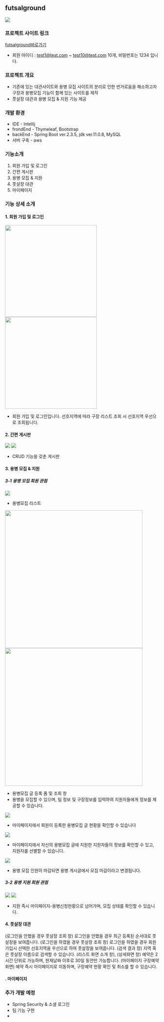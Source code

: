 ## futsalground   
<img src="https://user-images.githubusercontent.com/64246924/100685490-d9285000-33bf-11eb-92e6-d268c70a36f1.JPG">


### 프로젝트 사이트 링크
[futsalground바로가기](http://ec2-3-35-65-254.ap-northeast-2.compute.amazonaws.com:8080/)
- 회원 아이디 : test1@test.com ~ test10@test.com 10개, 비밀번호는 1234 입니다.

### 프로젝트 개요
- 기존에 있는 대관사이트와 용병 모집 사이트의 분리로 인한 번거로움을 해소하고자 구장과 용병모집 기능이 함께 있는 사이트를 제작
- 풋살장 대관과 용병 모집 & 지원 기능 제공

### 개발 환경
 * IDE - Intellij
 * frondEnd - Thymeleaf, Bootstrap
 * backEnd - Spring Boot ver.2.3.5, jdk ver.11.0.8, MySQL
 * 서버 구축 - aws
 
### 기능소개
1. 회원 가입 및 로그인
2. 간편 게시판
3. 용병 모집 & 지원
4. 풋살장 대관
5. 마이페이지

### 기능 상세 소개
#### 1. 회원 가입 및 로그인
<div>
<img width="300" src="https://user-images.githubusercontent.com/64246924/100685494-da597d00-33bf-11eb-8f04-2b833f448f39.JPG">
<img width="300" src="https://user-images.githubusercontent.com/64246924/100685492-da597d00-33bf-11eb-882c-06703863f2a8.JPG"> 
</div>
 
- 회원 가입 및 로그인입니다. 선호지역에 따라 구장 리스트 조회 시 선호지역 우선으로 조회됩니다.

#### 2. 간편 게시판
<img src="https://user-images.githubusercontent.com/64246924/100686675-2c9b9d80-33c2-11eb-8897-5a01a9465851.JPG">
<img src="https://user-images.githubusercontent.com/64246924/100686679-2e656100-33c2-11eb-8949-d8bdad94d3e4.JPG"> 

- CRUD 기능을 갖춘 게시판 

#### 3. 용병 모집 & 지원
##### 3-1 용병 모집 회원 관점
<img src="https://user-images.githubusercontent.com/64246924/100690269-76d44d00-33c9-11eb-9783-3f1ef4cf1b2d.JPG">

  - 용병모집 리스트
  
<div>
<img width="450" src="https://user-images.githubusercontent.com/64246924/100690277-79cf3d80-33c9-11eb-8bbd-682a5011b23a.JPG">
<img width="450" src="https://user-images.githubusercontent.com/64246924/100690279-7b990100-33c9-11eb-91d4-0b3e51eaa157.JPG">
</div>
 
 - 용병모집 글 등록 폼 및 조회 창
 - 용병을 모집할 수 있으며, 팀 정보 및 구장정보를 입력하여 지원자들에게 정보를 제공할 수 있습니다.  
<img src="https://user-images.githubusercontent.com/64246924/100690766-9ae45e00-33ca-11eb-9789-2a482320f861.JPG">

 - 마이페이지에서 회원이 등록한 용병모집 글 현황을 확인할 수 있습니다  
<img src="https://user-images.githubusercontent.com/64246924/100690777-9ddf4e80-33ca-11eb-91ea-a452cda20e85.JPG">

 - 마이페이지에서 자신의 용병모집 글에 지원한 지원자들의 정보를 확인할 수 있고, 지원자를 선별할 수 있습니다. 
<img src="https://user-images.githubusercontent.com/64246924/100691043-2c53d000-33cb-11eb-9e8c-81b44f0eecf1.JPG">

  - 용병 모집 인원이 마감되면 용병 게시글에서 모집 마감이라고 변경됩니다.
  
##### 3-2 용병 지원 회원 관점
 
<div>
<img src="https://user-images.githubusercontent.com/64246924/100691176-789f1000-33cb-11eb-86e1-901e73a5d60f.JPG">
<img src="https://user-images.githubusercontent.com/64246924/100691180-7b016a00-33cb-11eb-8b92-d40f196c4220.JPG">
</div>

  - 지원 즉시 마이페이지-용병신청현황으로 넘어가며, 모집 상태를 확인할 수 있습니다.
 


 
####  4. 풋살장 대관
 (로그인을 안했을 경우 풋살장 조회 창)
 로그인을 안했을 경우 최근 등록된 순서대로 풋살장을 보여줍니다.
 (로그인을 하였을 경우 풋살장 조회 창)
 로그인을 하였을 경우 회원 가입시 선택한 선호지역을 우선으로 하여 풋살장을 보여줍니다.
 (검색 결과 창)
 지역 혹은 풋살장 이름으로 검색할 수 있습니다.
 (리스트 화면 소개 창), (상세화면 창)
 예약은 2시간 단위로 가능하며, 현재날짜 이후로 30일 동안만 가능합니다.
 (마이페이지 구장예약 화면)
 예약 즉시 마이페이지로 이동하며, 구장예약 현황 확인 및 취소를 할 수 있습니다. 
  
 #### . 마이페이지

### 추가 개발 예정
 - Spring Security & 소셜 로그인
 - 팀 기능 구현
 - 
